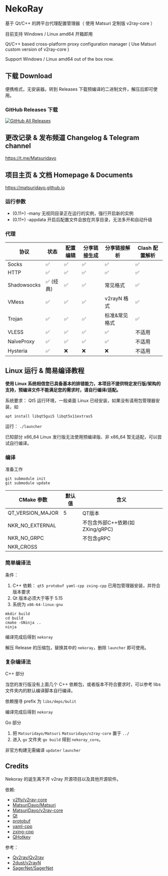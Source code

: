 # NekoRay

基于 Qt/C++ 的跨平台代理配置管理器（ 使用 Matsuri 定制版 v2ray-core ）

目前支持 Windows / Linux amd64 开箱即用

Qt/C++ based cross-platform proxy configuration manager ( Use Matsuri custom version of v2ray-core )

Support Windows / Linux amd64 out of the box now.

## 下载 Download

便携格式，无安装器。转到 Releases 下载预编译的二进制文件，解压后即可使用。

### GitHub Releases 下载

[![GitHub All Releases](https://img.shields.io/github/downloads/Matsuridayo/nekoray/total?label=downloads-total&logo=github&style=flat-square)](https://github.com/Matsuridayo/nekoray/releases)

## 更改记录 & 发布频道 Changelog & Telegram channel

https://t.me/Matsuridayo

## 项目主页 & 文档 Homepage & Documents

https://matsuridayo.github.io

### 运行参数

- (0.11+) -many 无视同目录正在运行的实例，强行开启新的实例
- (0.11+) -appdata 开启后配置文件会放在共享目录，无法多开和自动升级

### 代理

| 协议           | 状态     | 配置编辑 | 分享链接生成 | 分享链接解析    | Clash 配置解析 |
|--------------|--------|------|--------|-----------|------------|
| Socks        | ✅      | ✅    | ✅      | ✅         | ✅          | 
| HTTP         | ✅      | ✅    | ✅      | ✅         | ✅          | 
| Shadowsocks  | ✅ (经典) | ✅    | ✅      | 常见格式      | ✅          |
| VMess        | ✅      | ✅    | ✅      | v2rayN 格式 | ✅          |
| Trojan       | ✅      | ✅    | ✅      | 标准&常见格式   | ✅          |
| VLESS        | ✅      | ✅    | ✅      | ✅         | 不适用        |
| NaïveProxy   | ✅      | ✅    | ✅      | ✅         | 不适用        |
| Hysteria     | ✅      | ❌    | ❌      | ❌         | 不适用        |

## Linux 运行 & 简易编译教程

**使用 Linux 系统相信您已具备基本的排错能力，本项目不提供特定发行版/架构的支持，预编译文件不能满足您的需求时，请自行编译/适配。**

系统要求： Qt5 运行环境，一般桌面 Linux 已经安装，如果没有请用包管理器安装，如

`apt install libqt5gui5 libqt5x11extras5`

运行： `./launcher`

已知部分 x86_64 Linux 发行版无法使用预编译版、非 x86_64 暂无适配，可以尝试自行编译。

### 编译

准备工作

```
git submodule init
git submodule update
```

| CMake 参数                | 默认值 | 含义                      |
|-------------------------|-----|-------------------------|
| QT_VERSION_MAJOR        | 5   | QT版本                    |
| NKR_NO_EXTERNAL         |     | 不包含外部C++依赖(如ZXing/gRPC) |
| NKR_NO_GRPC             |     | 不包含gRPC                 |
| NKR_CROSS               |     |                         |

### 简单编译法

条件：

1. C++ 依赖： `qt5 protobuf yaml-cpp zxing-cpp` 已用包管理器安装，并符合版本要求
2. Qt 版本必须大于等于 5.15
3. 系统为 `x86-64-linux-gnu`

```
mkdir build
cd build
cmake -GNinja ..
ninja
```

编译完成后得到 `nekoray`

解压 Release 的压缩包，替换其中的 `nekoray`，删除 `launcher` 即可使用。

### 复杂编译法

C++ 部分

当您的发行版没有上面几个 C++ 依赖包，或者版本不符合要求时，可以参考 libs 文件夹内的默认编译脚本自行编译。

依赖搜寻 prefix 为 `libs/deps/bulit`

编译完成后得到 `nekoray`

Go 部分

1. 把 `Matsuridayo/Matsuri` `Matsuridayo/v2ray-core` 置于 `../`
2. 进入 `go` 文件夹 `go build` 得到 `nekoray_core`。

非官方构建无需编译 `updater` `launcher`

## Credits

Nekoray 的诞生离不开 v2ray 开源项目以及其他开源软件。

依赖:

- [v2fly/v2ray-core](https://github.com/v2fly/v2ray-core)
- [MatsuriDayo/Matsuri](https://github.com/MatsuriDayo/Matsuri)
- [MatsuriDayo/v2ray-core](https://github.com/MatsuriDayo/v2ray-core)
- [Qt](https://www.qt.io/)
- [protobuf](https://github.com/protocolbuffers/protobuf)
- [yaml-cpp](https://github.com/jbeder/yaml-cpp)
- [zxing-cpp](https://github.com/nu-book/zxing-cpp)
- [QHotkey](https://github.com/Skycoder42/QHotkey)

参考：

- [Qv2ray/Qv2ray](https://github.com/Qv2ray/Qv2ray)
- [2dust/v2rayN](https://github.com/2dust/v2rayN)
- [SagerNet/SagerNet](https://github.com/SagerNet/SagerNet)
